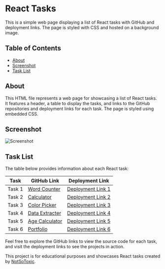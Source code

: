 # React Tasks

This is a simple web page displaying a list of React tasks with GitHub and deployment links. The page is styled with CSS and hosted on a background image.

## Table of Contents

- [About](#about)
- [Screenshot](#screenshot)
- [Task List](#task-list)

## About

This HTML file represents a web page for showcasing a list of React tasks. It features a header, a table to display the tasks, and links to the GitHub repositories and deployment links for each task. The page is styled using embedded CSS.

## Screenshot

![Screenshot](![Home](https://github.com/NotSoToxic/React-Tasks/assets/93981003/afa940dc-3505-46fe-b3f8-1fd4cc1578f8)
)


## Task List

The table below provides information about each React task:

| Task   | GitHub Link                             | Deployment Link        |
| ------ | --------------------------------------- | ---------------------- |
| Task 1 | [Word Counter](https://github.com/NotSoToxic/React-Task-1) | [Deployment Link 1](https://notsotoxic.github.io/React-Task-1/) |
| Task 2 | [Calculator](https://github.com/NotSoToxic/React-Task-2)   | [Deployment Link 2](https://notsotoxic.github.io/React-Task-2/) |
| Task 3 | [Color Picker](https://github.com/NotSoToxic/React-Task-3)  | [Deployment Link 3](https://notsotoxic.github.io/React-Task-3/) |
| Task 4 | [Data Extracter](https://github.com/NotSoToxic/React-task-4) | [Deployment Link 4](https://notsotoxic.github.io/React-task-4/) |
| Task 5 | [Age Calculator](https://github.com/NotSoToxic/React-Task-5) | [Deployment Link 5](https://notsotoxic.github.io/React-Task-5/) |
| Task 6 | [Portfolio](https://github.com/NotSoToxic/Portfolio)       | [Deployment Link 6](https://portfolio-jet-mu-52.vercel.app/)  <!--unable to deploy this on gh-pages -->

Feel free to explore the GitHub links to view the source code for each task, and visit the deployment links to see the projects in action.

This project is for educational purposes and showcases React tasks created by [NotSoToxic](https://github.com/NotSoToxic).

